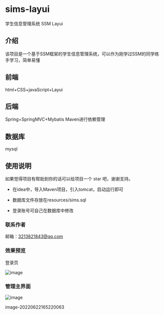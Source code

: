 # sims-layui
学生信息管理系统 SSM Layui

## 介绍
该项目是一个基于SSM框架的学生信息管理系统，可以作为刚学过SSM的同学练手学习，简单易懂

## 前端
html+CSS+javaScript+Layui

## 后端
Spring+SpringMVC+Mybatis Maven进行依赖管理

## 数据库
mysql

## 使用说明
如果觉得项目有帮助到你的话可以给项目一个 star 吧，谢谢支持。

- 在idea中，导入Maven项目，引入tomcat，启动运行即可

- 数据库文件存放在resources/sims.sql

- 登录账号可自己在数据库中修改

### 联系作者
邮箱：3213821843@qq.com

### 效果预览
登录页

![image](https://user-images.githubusercontent.com/66061503/175320822-ca1db309-a968-4fac-b107-0fbd37b532ee.png)

### 管理主界面

![image](https://user-images.githubusercontent.com/66061503/175320961-c82dd6e6-d375-4fc2-9e06-b6b3a0d6b4a9.png)

image-20220622165220063
